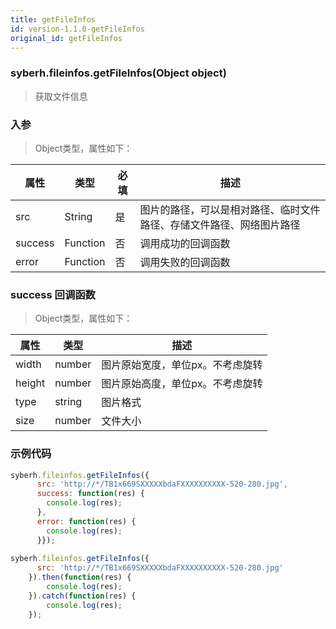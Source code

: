 ```yaml
---
title: getFileInfos
id: version-1.1.0-getFileInfos
original_id: getFileInfos
---
```


### syberh.fileinfos.getFileInfos(Object object)

> 获取文件信息

### 入参

> Object类型，属性如下：

属性 | 类型 | 必填 | 描述
---|---|---|---
src | String | 是 | 图片的路径，可以是相对路径、临时文件路径、存储文件路径、网络图片路径
success | Function | 否 | 调用成功的回调函数
error | Function | 否 | 调用失败的回调函数

### success 回调函数
> Object类型，属性如下：

属性 | 类型 | 描述
---|---|---
width | number | 图片原始宽度，单位px。不考虑旋转
height | number | 图片原始高度，单位px。不考虑旋转
type | string | 图片格式
size | number | 文件大小

### 示例代码
```javascript
syberh.fileinfos.getFileInfos({
      src: 'http://*/TB1x669SXXXXXbdaFXXXXXXXXXX-520-280.jpg',
      success: function(res) {
        console.log(res);
      },
      error: function(res) {
        console.log(res);
      }});
	  
syberh.fileinfos.getFileInfos({
      src: 'http://*/TB1x669SXXXXXbdaFXXXXXXXXXX-520-280.jpg'
	}).then(function(res) {
		console.log(res);
	}).catch(function(res) {
		console.log(res);
	});
	
```